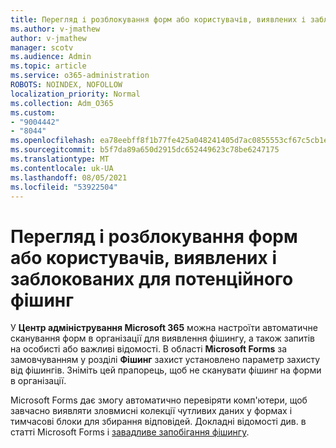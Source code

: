```yaml
---
title: Перегляд і розблокування форм або користувачів, виявлених і заблокованих для потенційного фішинг
ms.author: v-jmathew
author: v-jmathew
manager: scotv
ms.audience: Admin
ms.topic: article
ms.service: o365-administration
ROBOTS: NOINDEX, NOFOLLOW
localization_priority: Normal
ms.collection: Adm_O365
ms.custom:
- "9004442"
- "8044"
ms.openlocfilehash: ea78eebff8f1b77fe425a048241405d7ac0855553cf67c5cb1eed93a8cf7e74d
ms.sourcegitcommit: b5f7da89a650d2915dc652449623c78be6247175
ms.translationtype: MT
ms.contentlocale: uk-UA
ms.lasthandoff: 08/05/2021
ms.locfileid: "53922504"
---
```

# <a name="review-and-unblock-forms-or-users-detected-and-blocked-for-potential-phishing"></a>Перегляд і розблокування форм або користувачів, виявлених і заблокованих для потенційного фішинг

У **Центр адміністрування Microsoft 365** можна настроїти автоматичне сканування форм в організації для виявлення фішингу, а також запитів на особисті або важливі відомості. В області **Microsoft Forms** за замовчуванням у розділі **Фішинг** захист установлено параметр захисту від фішингів.  Зніміть цей прапорець, щоб не сканувати фішинг на форми в організації.

Microsoft Forms дає змогу автоматично перевіряти комп'ютери, щоб завчасно виявляти зловмисні колекції чутливих даних у формах і тимчасові блоки для збирання відповідей. Докладні відомості див. в статті Microsoft Forms і [завадливе запобігання фішингу](https://support.microsoft.com/office/microsoft-forms-and-proactive-phishing-prevention-b3950a20-296d-4e8e-96f5-594ced998a90).
